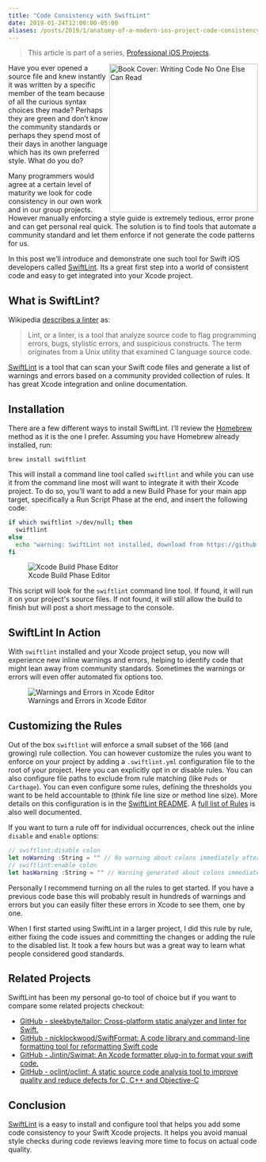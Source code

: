 ```yaml
---
title: "Code Consistency with SwiftLint"
date: 2019-01-24T12:00:00-05:00
aliases: /posts/2019/1/anatomy-of-a-modern-ios-project-code-consistency-with-swiftlint/
---
```


> This article is part of a series, [Professional iOS Projects](/professional-ios-projects/).

<img src="book-cover.jpg" style="float: right; width: 300px;" alt="Book Cover: Writing Code No One Else Can Read" data-action="zoom">

Have you ever opened a source file and knew instantly it was written by a specific member of the team because of all the curious syntax choices they made? Perhaps they are green and don’t know the community standards or perhaps they spend most of their days in another language which has its own preferred style. What do you do?

Many programmers would agree at a certain level of maturity we look for code consistency in our own work and in our group projects. However manually enforcing a style guide is extremely tedious, error prone and can get personal real quick. The solution is to find tools that automate a community standard and let them enforce if not generate the code patterns for us.

In this post we’ll introduce and demonstrate one such tool for Swift iOS developers called [SwiftLint](https://github.com/realm/SwiftLint). Its a great first step into a world of consistent code and easy to get integrated into your Xcode project.

## What is SwiftLint?

Wikipedia [describes a linter](<https://en.wikipedia.org/wiki/Lint_(software)>) as:

> Lint, or a linter, is a tool that analyze source code to flag programming errors, bugs, stylistic errors, and suspicious constructs. The term originates from a Unix utility that examined C language source code.

[SwiftLint](https://github.com/realm/SwiftLint) is a tool that can scan your Swift code files and generate a list of warnings and errors based on a community provided collection of rules. It has great Xcode integration and online documentation.

## Installation

There are a few different ways to install SwiftLint. I’ll review the [Homebrew](https://brew.sh/) method as it is the one I prefer. Assuming you have Homebrew already installed, run:

    brew install swiftlint

This will install a command line tool called `swiftlint` and while you can use it from the command line most will want to integrate it with their Xcode project. To do so, you’ll want to add a new Build Phase for your main app target, specifically a Run Script Phase at the end, and insert the following code:

```bash
if which swiftlint >/dev/null; then
  swiftlint
else
  echo "warning: SwiftLint not installed, download from https://github.com/realm/SwiftLint"
fi
```

<figure>
<img src="xcode-build-phase.png" alt="Xcode Build Phase Editor" data-action="zoom">
<figcaption>Xcode Build Phase Editor</figcaption>
</figure>

This script will look for the `swiftlint` command line tool. If found, it will run it on your project's source files. If not found, it will still allow the build to finish but will post a short message to the console.

## SwiftLint In Action

With `swiftlint` installed and your Xcode project setup, you now will experience new inline warnings and errors, helping to identify code that might lean away from community standards. Sometimes the warnings or errors will even offer automated fix options too.

<figure>
<img src="xcode-editor.png" alt="Warnings and Errors in Xcode Editor" data-action="zoom">
<figcaption>Warnings and Errors in Xcode Editor</figcaption>
</figure>

## Customizing the Rules

Out of the box `swiftlint` will enforce a small subset of the 166 (and growing) rule collection. You can however customize the rules you want to enforce on your project by adding a `.swiftlint.yml` configuration file to the root of your project. Here you can explicitly opt in or disable rules. You can also configure file paths to exclude from rule matching (like `Pods` or `Carthage`). You can even configure some rules, defining the thresholds you want to be held accountable to (think file line size or method line size). More details on this configuration is in the [SwiftLint README](https://github.com/realm/SwiftLint/blob/master/README.md). A [full list of Rules](https://github.com/realm/SwiftLint/blob/master/Rules.md) is also well documented.

If you want to turn a rule off for individual occurrences, check out the inline `disable` and `enable` options:

```swift
// swiftlint:disable colon
let noWarning :String = "" // No warning about colons immediately after variable names!
// swiftlint:enable colon
let hasWarning :String = "" // Warning generated about colons immediately after variable names
```

Personally I recommend turning on all the rules to get started. If you have a previous code base this will probably result in hundreds of warnings and errors but you can easily filter these errors in Xcode to see them, one by one.

When I first started using SwiftLint in a larger project, I did this rule by rule, either fixing the code issues and committing the changes or adding the rule to the disabled list. It took a few hours but was a great way to learn what people considered good standards.

## Related Projects

SwiftLint has been my personal go-to tool of choice but if you want to compare some related projects checkout:

- [GitHub - sleekbyte/tailor: Cross-platform static analyzer and linter for Swift.](https://github.com/sleekbyte/tailor)
- [GitHub - nicklockwood/SwiftFormat: A code library and command-line formatting tool for reformatting Swift code](https://github.com/nicklockwood/SwiftFormat)
- [GitHub - Jintin/Swimat: An Xcode formatter plug-in to format your swift code.](https://github.com/Jintin/Swimat)
- [GitHub - oclint/oclint: A static source code analysis tool to improve quality and reduce defects for C, C++ and Objective-C](https://github.com/oclint/oclint)

## Conclusion

[SwiftLint](https://github.com/realm/SwiftLint) is a easy to install and configure tool that helps you add some code consistency to your Swift Xcode projects. It helps you avoid manual style checks during code reviews leaving more time to focus on actual code quality.

